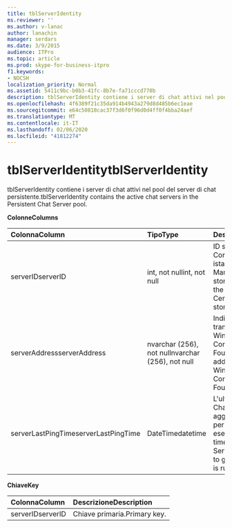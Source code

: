 ```yaml
---
title: tblServerIdentity
ms.reviewer: ''
ms.author: v-lanac
author: lanachin
manager: serdars
ms.date: 3/9/2015
audience: ITPro
ms.topic: article
ms.prod: skype-for-business-itpro
f1.keywords:
- NOCSH
localization_priority: Normal
ms.assetid: 5411c9bc-b0b3-41fc-8b7e-fa71cccd770b
description: tblServerIdentity contiene i server di chat attivi nel pool del server di chat persistente.
ms.openlocfilehash: 4f6389f21c35da914b4943a279d8d485b6ec1eae
ms.sourcegitcommit: e64c50818cac37f3d6f0f96d0d4ff0f4bba24aef
ms.translationtype: MT
ms.contentlocale: it-IT
ms.lasthandoff: 02/06/2020
ms.locfileid: "41812274"
---
```

# <a name="tblserveridentity"></a><span data-ttu-id="b4646-103">tblServerIdentity</span><span class="sxs-lookup"><span data-stu-id="b4646-103">tblServerIdentity</span></span>
 
<span data-ttu-id="b4646-104">tblServerIdentity contiene i server di chat attivi nel pool del server di chat persistente.</span><span class="sxs-lookup"><span data-stu-id="b4646-104">tblServerIdentity contains the active chat servers in the Persistent Chat Server pool.</span></span>
  
<span data-ttu-id="b4646-105">**Colonne**</span><span class="sxs-lookup"><span data-stu-id="b4646-105">**Columns**</span></span>

|<span data-ttu-id="b4646-106">**Colonna**</span><span class="sxs-lookup"><span data-stu-id="b4646-106">**Column**</span></span>|<span data-ttu-id="b4646-107">**Tipo**</span><span class="sxs-lookup"><span data-stu-id="b4646-107">**Type**</span></span>|<span data-ttu-id="b4646-108">**Descrizione**</span><span class="sxs-lookup"><span data-stu-id="b4646-108">**Description**</span></span>|
|:-----|:-----|:-----|
|<span data-ttu-id="b4646-109">serverID</span><span class="sxs-lookup"><span data-stu-id="b4646-109">serverID</span></span>  <br/> |<span data-ttu-id="b4646-110">int, not null</span><span class="sxs-lookup"><span data-stu-id="b4646-110">int, not null</span></span>  <br/> |<span data-ttu-id="b4646-111">ID server.</span><span class="sxs-lookup"><span data-stu-id="b4646-111">Server ID.</span></span> <span data-ttu-id="b4646-112">Corrisponde all'ID istanza di Central Management store.</span><span class="sxs-lookup"><span data-stu-id="b4646-112">Corresponds to the instance ID from Central Management store.</span></span>  <br/> |
|<span data-ttu-id="b4646-113">serverAddress</span><span class="sxs-lookup"><span data-stu-id="b4646-113">serverAddress</span></span>  <br/> |<span data-ttu-id="b4646-114">nvarchar (256), not null</span><span class="sxs-lookup"><span data-stu-id="b4646-114">nvarchar (256), not null</span></span>  <br/> |<span data-ttu-id="b4646-115">Indirizzo del server tramite l'indirizzo di Windows Communication Foundation.</span><span class="sxs-lookup"><span data-stu-id="b4646-115">Server address using the Windows Communication Foundation address.</span></span>  <br/> |
|<span data-ttu-id="b4646-116">serverLastPingTime</span><span class="sxs-lookup"><span data-stu-id="b4646-116">serverLastPingTime</span></span>  <br/> |<span data-ttu-id="b4646-117">DateTime</span><span class="sxs-lookup"><span data-stu-id="b4646-117">datetime</span></span>  <br/> |<span data-ttu-id="b4646-118">L'ultima volta che il Channel Server ha aggiornato questa riga per dare prova che è in esecuzione.</span><span class="sxs-lookup"><span data-stu-id="b4646-118">The latest time that the Channel Server updated this row to give evidence that it is running.</span></span>  <br/> |
   
<span data-ttu-id="b4646-119">**Chiave**</span><span class="sxs-lookup"><span data-stu-id="b4646-119">**Key**</span></span>

|<span data-ttu-id="b4646-120">**Colonna**</span><span class="sxs-lookup"><span data-stu-id="b4646-120">**Column**</span></span>|<span data-ttu-id="b4646-121">**Descrizione**</span><span class="sxs-lookup"><span data-stu-id="b4646-121">**Description**</span></span>|
|:-----|:-----|
|<span data-ttu-id="b4646-122">serverID</span><span class="sxs-lookup"><span data-stu-id="b4646-122">serverID</span></span>  <br/> |<span data-ttu-id="b4646-123">Chiave primaria.</span><span class="sxs-lookup"><span data-stu-id="b4646-123">Primary key.</span></span>  <br/> |
   

